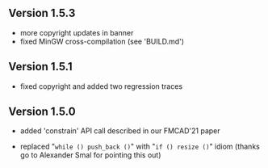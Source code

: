 Version 1.5.3
-------------

- more copyright updates in banner
- fixed MinGW cross-compilation (see 'BUILD.md')

Version 1.5.1
-------------

- fixed copyright and added two regression traces

Version 1.5.0
-------------

- added 'constrain' API call described in our FMCAD'21 paper

- replaced "`while () push_back ()`" with "`if () resize ()`" idiom
  (thanks go to Alexander Smal for pointing this out)
